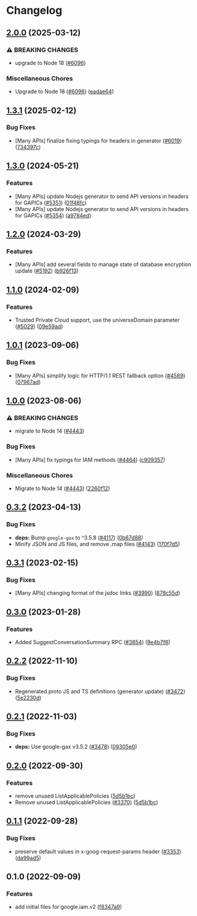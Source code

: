 # Changelog

## [2.0.0](https://github.com/googleapis/google-cloud-node/compare/iam-v1.3.1...iam-v2.0.0) (2025-03-12)


### ⚠ BREAKING CHANGES

* upgrade to Node 18 ([#6096](https://github.com/googleapis/google-cloud-node/issues/6096))

### Miscellaneous Chores

* Upgrade to Node 18 ([#6096](https://github.com/googleapis/google-cloud-node/issues/6096)) ([eadae64](https://github.com/googleapis/google-cloud-node/commit/eadae64d54e07aa2c65097ea52e65008d4e87436))

## [1.3.1](https://github.com/googleapis/google-cloud-node/compare/iam-v1.3.0...iam-v1.3.1) (2025-02-12)


### Bug Fixes

* [Many APIs] finalize fixing typings for headers in generator ([#6019](https://github.com/googleapis/google-cloud-node/issues/6019)) ([734397c](https://github.com/googleapis/google-cloud-node/commit/734397c6b98d0aafe8832544da3f483b1eade1b2))

## [1.3.0](https://github.com/googleapis/google-cloud-node/compare/iam-v1.2.0...iam-v1.3.0) (2024-05-21)


### Features

* [Many APIs] update Nodejs generator to send API versions in headers for GAPICs ([#5351](https://github.com/googleapis/google-cloud-node/issues/5351)) ([01f48fc](https://github.com/googleapis/google-cloud-node/commit/01f48fce63ec4ddf801d59ee2b8c0db9f6fb8372))
* [Many APIs] update Nodejs generator to send API versions in headers for GAPICs ([#5354](https://github.com/googleapis/google-cloud-node/issues/5354)) ([a9784ed](https://github.com/googleapis/google-cloud-node/commit/a9784ed3db6ee96d171762308bbbcd57390b6866))

## [1.2.0](https://github.com/googleapis/google-cloud-node/compare/iam-v1.1.0...iam-v1.2.0) (2024-03-29)


### Features

* [Many APIs] add several fields to manage state of database encryption update ([#5192](https://github.com/googleapis/google-cloud-node/issues/5192)) ([b926f13](https://github.com/googleapis/google-cloud-node/commit/b926f1326ea4df73c411dbeb7e529f8d9ccc3642))

## [1.1.0](https://github.com/googleapis/google-cloud-node/compare/iam-v1.0.1...iam-v1.1.0) (2024-02-09)


### Features

* Trusted Private Cloud support, use the universeDomain parameter  ([#5029](https://github.com/googleapis/google-cloud-node/issues/5029)) ([09e59ad](https://github.com/googleapis/google-cloud-node/commit/09e59ad6e34001a33d01894ccd5a0643f1a84883))

## [1.0.1](https://github.com/googleapis/google-cloud-node/compare/iam-v1.0.0...iam-v1.0.1) (2023-09-06)


### Bug Fixes

* [Many APIs] simplify logic for HTTP/1.1 REST fallback option ([#4589](https://github.com/googleapis/google-cloud-node/issues/4589)) ([07967ad](https://github.com/googleapis/google-cloud-node/commit/07967add1b5fc28b548cf74721b595ea0ba90d5b))

## [1.0.0](https://github.com/googleapis/google-cloud-node/compare/iam-v0.3.2...iam-v1.0.0) (2023-08-06)


### ⚠ BREAKING CHANGES

* migrate to Node 14 ([#4443](https://github.com/googleapis/google-cloud-node/issues/4443))

### Bug Fixes

* [Many APIs] fix typings for IAM methods ([#4464](https://github.com/googleapis/google-cloud-node/issues/4464)) ([c909357](https://github.com/googleapis/google-cloud-node/commit/c90935765ceee0eea6b9ce21a151707df142cf7d))


### Miscellaneous Chores

* Migrate to Node 14 ([#4443](https://github.com/googleapis/google-cloud-node/issues/4443)) ([2260f12](https://github.com/googleapis/google-cloud-node/commit/2260f12543d171bda95345e53475f5f0fdc45770))

## [0.3.2](https://github.com/googleapis/google-cloud-node/compare/iam-v0.3.1...iam-v0.3.2) (2023-04-13)


### Bug Fixes

* **deps:** Bump `google-gax` to ^3.5.8 ([#4117](https://github.com/googleapis/google-cloud-node/issues/4117)) ([0b67d88](https://github.com/googleapis/google-cloud-node/commit/0b67d883963643ce1b4f6d2ccd3e8d37adf6e029))
* Minify JSON and JS files, and remove .map files ([#4143](https://github.com/googleapis/google-cloud-node/issues/4143)) ([170f7d5](https://github.com/googleapis/google-cloud-node/commit/170f7d57b8fd344d182a8e758867b8124722eebc))

## [0.3.1](https://github.com/googleapis/google-cloud-node/compare/iam-v0.3.0...iam-v0.3.1) (2023-02-15)


### Bug Fixes

* [Many APIs] changing format of the jsdoc links ([#3990](https://github.com/googleapis/google-cloud-node/issues/3990)) ([878c55d](https://github.com/googleapis/google-cloud-node/commit/878c55d62af7e41e8d5050b081e4b79202b1b9cc))

## [0.3.0](https://github.com/googleapis/google-cloud-node/compare/iam-v0.2.2...iam-v0.3.0) (2023-01-28)


### Features

* Added SuggestConversationSummary RPC ([#3854](https://github.com/googleapis/google-cloud-node/issues/3854)) ([9e4b7f8](https://github.com/googleapis/google-cloud-node/commit/9e4b7f8d27dbb1ac011267f9b96ce90d2ff7a74b))

## [0.2.2](https://github.com/googleapis/google-cloud-node/compare/iam-v0.2.1...iam-v0.2.2) (2022-11-10)


### Bug Fixes

* Regenerated proto JS and TS definitions (generator update) ([#3472](https://github.com/googleapis/google-cloud-node/issues/3472)) ([5e2230d](https://github.com/googleapis/google-cloud-node/commit/5e2230dfc4302bb2ac9628ff4200eb46509e103d))

## [0.2.1](https://github.com/googleapis/google-cloud-node/compare/iam-v0.2.0...iam-v0.2.1) (2022-11-03)


### Bug Fixes

* **deps:** Use google-gax v3.5.2 ([#3478](https://github.com/googleapis/google-cloud-node/issues/3478)) ([09305e0](https://github.com/googleapis/google-cloud-node/commit/09305e06548b89dc17bb3d3167e2d1e69588caa4))

## [0.2.0](https://github.com/googleapis/google-cloud-node/compare/iam-v0.1.1...iam-v0.2.0) (2022-09-30)


### Features

* remove unused ListApplicablePolicies ([5d5b1bc](https://github.com/googleapis/google-cloud-node/commit/5d5b1bcaaccaf87a3bd58fa0499fa77de80bffe4))
* Remove unused ListApplicablePolicies ([#3370](https://github.com/googleapis/google-cloud-node/issues/3370)) ([5d5b1bc](https://github.com/googleapis/google-cloud-node/commit/5d5b1bcaaccaf87a3bd58fa0499fa77de80bffe4))

## [0.1.1](https://github.com/googleapis/google-cloud-node/compare/iam-v0.1.0...iam-v0.1.1) (2022-09-28)


### Bug Fixes

* preserve default values in x-goog-request-params header ([#3353](https://github.com/googleapis/google-cloud-node/issues/3353)) ([da99ad5](https://github.com/googleapis/google-cloud-node/commit/da99ad57f592a504750d57fdb1c7423734fec069))

## 0.1.0 (2022-09-09)


### Features

* add initial files for google.iam.v2 ([f8347a9](https://github.com/googleapis/google-cloud-node/commit/f8347a92e644e9efa0a2d41bd22c38867582b4bc))
